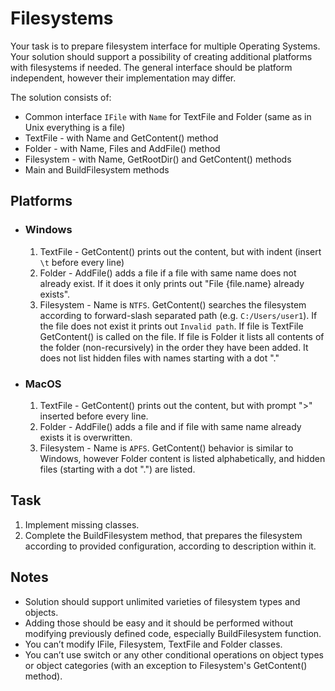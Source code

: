 # Filesystems

Your task is to prepare filesystem interface for multiple Operating Systems. Your solution should support a possibility of creating additional platforms with filesystems if needed. The general interface should be platform independent, however their implementation may differ.

The solution consists of:
- Common interface `IFile` with `Name` for TextFile and Folder (same as in Unix everything is a file)
- TextFile - with Name and GetContent() method
- Folder - with Name, Files and AddFile() method
- Filesystem - with Name, GetRootDir() and GetContent() methods
- Main and BuildFilesystem methods

## Platforms

- ### Windows
  1. TextFile - GetContent() prints out the content, but with indent (insert `\t` before every line)
  2. Folder - AddFile() adds a file if a file with same name does not already exist. If it does it only prints out "File {file.name} already exists".
  3. Filesystem - Name is `NTFS`. GetContent() searches the filesystem according to forward-slash separated path (e.g. `C:/Users/user1`). If the file does not exist it prints out `Invalid path`. If file is TextFile GetContent() is called on the file. If file is Folder it lists all contents of the folder (non-recursively) in the order they have been added. It does not list hidden files with names starting with a dot "."

- ### MacOS
  1. TextFile - GetContent() prints out the content, but with prompt ">" inserted before every line.
  2. Folder - AddFile() adds a file and if file with same name already exists it is overwritten.
  3. Filesystem - Name is `APFS`. GetContent() behavior is similar to Windows, however Folder content is listed alphabetically, and hidden files (starting with a dot ".") are listed.
## Task
1. Implement missing classes.
2. Complete the BuildFilesystem method, that prepares the filesystem according to provided configuration, according to description within it.

## Notes
- Solution should support unlimited varieties of filesystem types and objects.
- Adding those should be easy and it should be performed without modifying previously defined 
code, especially BuildFilesystem function.
- You can’t modify IFile, Filesystem, TextFile and Folder classes.
- You can’t use switch or any other conditional operations on object types or object categories (with an exception to Filesystem's GetContent() method).